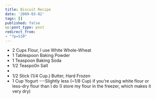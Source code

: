 ```yaml
---
title: Biscuit Recipe
date: '2009-03-02'
tags: []
published: false
wp:post_type: post
redirect_from:
- "?p=510"
---
```


- 2 Cups Flour, I use White Whole-Wheat
- 1 Tablespoon Baking Powder
- 1 Teaspoon Baking Soda
- 1/2 Teaspo0n Salt
-
- 1/2 Stick (1/4 Cup.) Butter, Hard Frozen
- 1 Cup Yogurt ---Slightly less (~1/8 Cup) if you're using white flour or less-dry flour than I do (I store my flour in the freezer, which makes it very dry)
